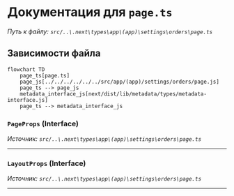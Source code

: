 # Документация для `page.ts`

*Путь к файлу: `src/..\.next\types\app\(app)\settings\orders\page.ts`*

## Зависимости файла

```mermaid
flowchart TD
    page_ts[page.ts]
    page_js[../../../../../../src/app/(app)/settings/orders/page.js]
    page_ts --> page_js
    metadata_interface_js[next/dist/lib/metadata/types/metadata-interface.js]
    page_ts --> metadata_interface_js
```

### `PageProps` (Interface)

*Источник: `src/..\.next\types\app\(app)\settings\orders\page.ts`*

---
### `LayoutProps` (Interface)

*Источник: `src/..\.next\types\app\(app)\settings\orders\page.ts`*

---
